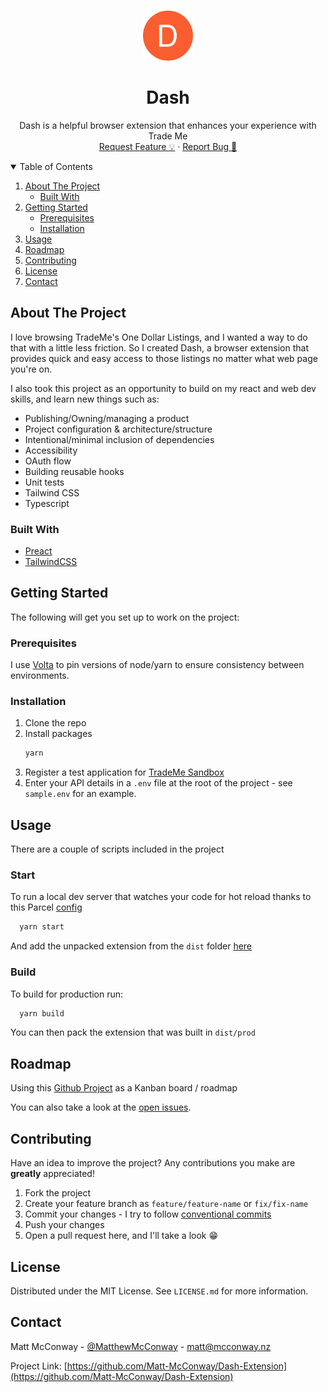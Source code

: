 <!-- Elaborate template from: https://github.com/othneildrew/Best-README-Template -->

<!-- PROJECT HEADER -->
<br />
<p align="center">
  <a href="https://github.com/Matt-McConway/Dash-Extension">
    <img src="docs/images/temp-logo.png" alt="Dash Logo" width="80" height="80">
  </a>

  <h1 align="center">Dash</h1>

  <p align="center">
    Dash is a helpful browser extension that enhances your experience with Trade Me
    <br />
    <!-- Link to store
    <a href="">Try it out</a>
    ·
    --> 
    <a href="https://github.com/Matt-McConway/Dash-Extension/issues">Request Feature 💡</a>
    ·
    <a href="https://github.com/Matt-McConway/Dash-Extension/issues">Report Bug 🐛</a>
  </p>
</p>

<!-- TABLE OF CONTENTS -->
<details open="open">
  <summary>Table of Contents</summary>
  <ol>
    <li>
      <a href="#about-the-project">About The Project</a>
      <ul>
        <li><a href="#built-with">Built With</a></li>
      </ul>
    </li>
    <li>
      <a href="#getting-started">Getting Started</a>
      <ul>
        <li><a href="#prerequisites">Prerequisites</a></li>
        <li><a href="#installation">Installation</a></li>
      </ul>
    </li>
    <li><a href="#usage">Usage</a></li>
    <li><a href="#roadmap">Roadmap</a></li>
    <li><a href="#contributing">Contributing</a></li>
    <li><a href="#license">License</a></li>
    <li><a href="#contact">Contact</a></li>
  </ol>
</details>

## About The Project

<!-- Screenshot to come [![Screenshot of Dash][dash-screenshot]](link to listing on chrome store) -->

I love browsing TradeMe's One Dollar Listings, and I wanted a way to do that with a little less friction. So I created Dash, a browser extension that provides quick and easy access to those listings no matter what web page you're on.

I also took this project as an opportunity to build on my react and web dev skills, and learn new things such as:

- Publishing/Owning/managing a product
- Project configuration & architecture/structure
- Intentional/minimal inclusion of dependencies
- Accessibility
- OAuth flow
- Building reusable hooks
- Unit tests
- Tailwind CSS
- Typescript

### Built With

- [Preact](https://preactjs.com/)
- [TailwindCSS](https://tailwindcss.com/)

## Getting Started

The following will get you set up to work on the project:

### Prerequisites

I use [Volta](https://volta.sh/) to pin versions of node/yarn to ensure consistency between environments.

### Installation

1. Clone the repo
2. Install packages
   ```sh
   yarn
   ```
3. Register a test application for [TradeMe Sandbox](https://developer.trademe.co.nz/api-overview/registering-an-application/)
4. Enter your API details in a `.env` file at the root of the project - see `sample.env` for an example.

## Usage

There are a couple of scripts included in the project

### Start

To run a local dev server that watches your code for hot reload thanks to this Parcel [config](https://www.npmjs.com/package/@parcel/config-webextension)

```sh
  yarn start
```

And add the unpacked extension from the `dist` folder [here](chrome://extensions/)

### Build

To build for production run:

```sh
  yarn build
```

You can then pack the extension that was built in `dist/prod`

## Roadmap

Using this [Github Project](https://github.com/Matt-McConway/Dash-Extension/projects/1) as a Kanban board / roadmap

You can also take a look at the [open issues](https://github.com/Matt-McConway/Dash-Extension/issues).

## Contributing

Have an idea to improve the project? Any contributions you make are **greatly** appreciated!

1. Fork the project
2. Create your feature branch as `feature/feature-name` or `fix/fix-name`
3. Commit your changes - I try to follow [conventional commits](https://www.conventionalcommits.org/en/v1.0.0/)
4. Push your changes
5. Open a pull request here, and I'll take a look 😁

## License

Distributed under the MIT License. See `LICENSE.md` for more information.

## Contact

Matt McConway - [@MatthewMcConway](https://twitter.com/MatthewMcConway) - matt@mcconway.nz

Project Link: [https://github.com/Matt-McConway/Dash-Extension](https://github.com/Matt-McConway/Dash-Extension)

<!-- MARKDOWN LINKS & IMAGES -->
<!-- https://www.markdownguide.org/basic-syntax/#reference-style-links -->

[dash-screenshot]: docs/images/screenshot.png
